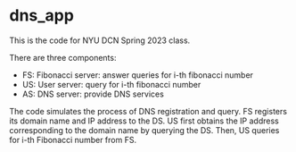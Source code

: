 # dns_app

This is the code for NYU DCN Spring 2023 class.

There are three components:
- FS: Fibonacci server: answer queries for i-th fibonacci number
- US: User server: query for i-th fibonacci number
- AS: DNS server: provide DNS services

The code simulates the process of DNS registration and query. 
FS registers its domain name and IP address to the DS. US first obtains the IP address corresponding to the domain name by querying the DS.
Then, US queries for i-th Fibonacci number from FS.
